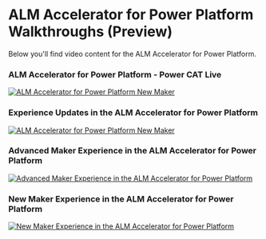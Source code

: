 # ALM Accelerator for Power Platform Walkthroughs (Preview)
Below you'll find video content for the ALM Accelerator for Power Platform.

### ALM Accelerator for Power Platform - Power CAT Live
[![ALM Accelerator for Power Platform New Maker](http://i.ytimg.com/vi/daK6LuR9Uuk/maxresdefault.jpg)](https://www.youtube.com/watch?v=daK6LuR9Uuk "ALM Accelerator for Power Platform on Power CAT Live")

### Experience Updates in the ALM Accelerator for Power Platform 
[![ALM Accelerator for Power Platform New Maker](https://i.ytimg.com/vi/hpIYEy-IQGQ/maxresdefault.jpg)](https://youtu.be/hpIYEy-IQGQ "ALM Accelerator for Power Platform on Power CAT Live")

### Advanced Maker Experience in the ALM Accelerator for Power Platform
[![Advanced Maker Experience in the ALM Accelerator for Power Platform](https://i.ytimg.com/vi/J_DRmyPd_w8/maxresdefault.jpg)](https://youtu.be/J_DRmyPd_w8 "ALM Accelerator for Power Platform on Power CAT Live")

### New Maker Experience in the ALM Accelerator for Power Platform
[![New Maker Experience in the ALM Accelerator for Power Platform](https://i.ytimg.com/vi/hpIYEy-IQGQ/maxresdefault.jpg)](https://youtu.be/u4_hG-Lm4nY "ALM Accelerator for Power Platform on Power CAT Live")